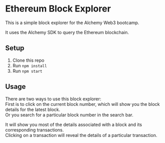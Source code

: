 # Ethereum Block Explorer

This is a simple block explorer for the Alchemy Web3 bootcamp.

It uses the Alchemy SDK to query the Ethereum blockchain.

## Setup

1. Clone this repo
2. Run `npm install`
3. Run `npm start`

## Usage

There are two ways to use this block explorer:  
First is to click on the current block number, which will show you the block details for the latest block.  
Or you search for a particular block number in the search bar.

It will show you most of the details associated with a block and its corresponding transactions.  
Clicking on a transaction will reveal the details of a particular transaction.

